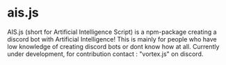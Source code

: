 # ais.js
AIS.js (short for Artificial Intelligence Script) is a npm-package creating a discord bot with Artificial Intelligence! This is mainly for people who have low knowledge of creating discord bots or dont know how at all. Currently under development, for contribution contact : "vortex.js" on discord.
